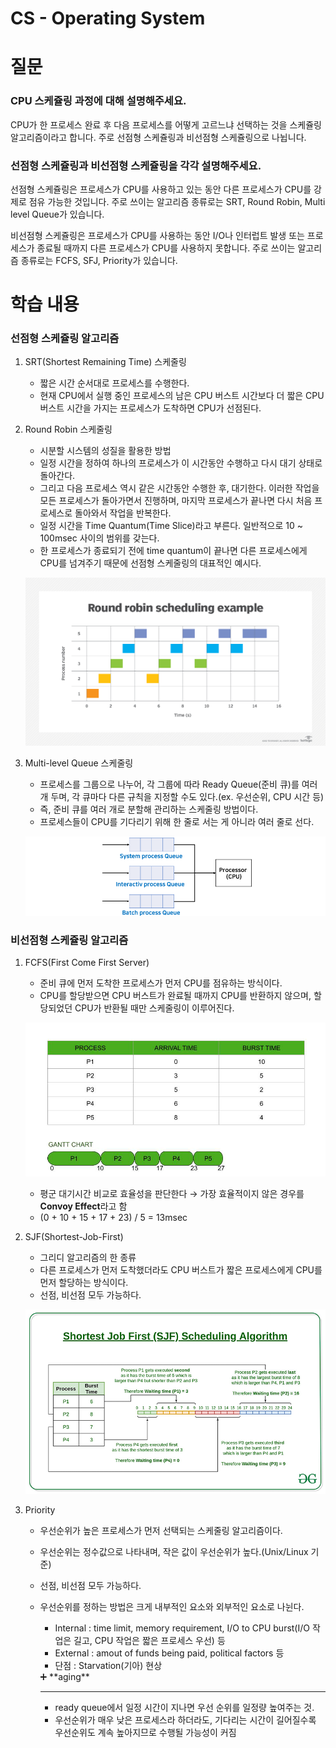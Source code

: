 # CS - Operating System

# 질문

### CPU 스케쥴링 과정에 대해 설명해주세요.

CPU가 한 프로세스 완료 후 다음 프로세스를 어떻게 고르느냐 선택하는 것을 스케쥴링 알고리즘이라고 합니다. 주로 선점형 스케쥴링과 비선점형 스케쥴링으로 나뉩니다.

### 선점형 스케쥴링과 비선점형 스케쥴링을 각각 설명해주세요.

선점형 스케쥴링은 프로세스가 CPU를 사용하고 있는 동안 다른 프로세스가 CPU를 강제로 점유 가능한 것입니다. 주로 쓰이는 알고리즘 종류로는 SRT, Round Robin, Multi level Queue가 있습니다.

비선점형 스케쥴링은 프로세스가 CPU를 사용하는 동안 I/O나 인터럽트 발생 또는 프로세스가 종료될 때까지 다른 프로세스가 CPU를 사용하지 못합니다. 주로 쓰이는 알고리즘 종류로는 FCFS, SFJ, Priority가 있습니다.

# 학습 내용

### 선점형 스케쥴링 알고리즘

1. SRT(Shortest Remaining Time) 스케줄링
    - 짧은 시간 순서대로 프로세스를 수행한다.
    - 현재 CPU에서 실행 중인 프로세스의 남은 CPU 버스트 시간보다 더 짧은 CPU 버스트 시간을 가지는 프로세스가 도착하면 CPU가 선점된다.
2. Round Robin 스케줄링
    - 시분할 시스템의 성질을 활용한 방법
    - 일정 시간을 정하여 하나의 프로세스가 이 시간동안 수행하고 다시 대기 상태로 돌아간다.
    - 그리고 다음 프로세스 역시 같은 시간동안 수행한 후, 대기한다. 이러한 작업을 모든 프로세스가 돌아가면서 진행하며, 마지막 프로세스가 끝나면 다시 처음 프로세스로 돌아와서 작업을 반복한다.
    - 일정 시간을 Time Quantum(Time Slice)라고 부른다. 일반적으로 10 ~ 100msec 사이의 범위를 갖는다.
    - 한 프로세스가 종료되기 전에 time quantum이 끝나면 다른 프로세스에게 CPU를 넘겨주기 때문에 선점형 스케줄링의 대표적인 예시다.
    
    ![Untitled](운영체제_김대원/Untitled.png)
    
3. Multi-level Queue 스케줄링
    - 프로세스를 그룹으로 나누어, 각 그룹에 따라 Ready Queue(준비 큐)를 여러 개 두며, 각 큐마다 다른 규칙을 지정할 수도 있다.(ex. 우선순위, CPU 시간 등)
    - 즉, 준비 큐를 여러 개로 분할해 관리하는 스케줄링 방법이다.
    - 프로세스들이 CPU를 기다리기 위해 한 줄로 서는 게 아니라 여러 줄로 선다.
    
    ![Untitled](운영체제_김대원/Untitled%201.png)
    

### 비선점형 스케쥴링 알고리즘

1. FCFS(First Come First Server)
    - 준비 큐에 먼저 도착한 프로세스가 먼저 CPU를 점유하는 방식이다.
    - CPU를 할당받으면 CPU 버스트가 완료될 때까지 CPU를 반환하지 않으며, 할당되었던 CPU가 반환될 때만 스케줄링이 이루어진다.
    
    ![Untitled](운영체제_김대원/Untitled%202.png)
    
    - 평군 대기시간 비교로 효율성을 판단한다 → 가장 효율적이지 않은 경우를 **Convoy Effect**라고 함
    - (0 + 10 + 15 + 17 + 23) / 5 = 13msec
2. SJF(Shortest-Job-First)
    - 그리디 알고리즘의 한 종류
    - 다른 프로세스가 먼저 도착했더라도 CPU 버스트가 짧은 프로세스에게 CPU를 먼저 할당하는 방식이다.
    - 선점, 비선점 모두 가능하다.
    
    ![Untitled](운영체제_김대원/Untitled%203.png)
    
3. Priority
    - 우선순위가 높은 프로세스가 먼저 선택되는 스케줄링 알고리즘이다.
    - 우선순위는 정수값으로 나타내며, 작은 값이 우선순위가 높다.(Unix/Linux 기준)
    - 선점, 비선점 모두 가능하다.
    - 우선순위를 정하는 방법은 크게 내부적인 요소와 외부적인 요소로 나뉜다.
        - Internal : time limit, memory requirement, I/O to CPU burst(I/O 작업은 길고, CPU 작업은 짧은 프로세스 우선) 등
        - External : amout of funds being paid, political factors 등
        - 단점 : Starvation(기아) 현상
        
        <aside>
        ➕ **aging**
        
        ---
        
        - ready queue에서 일정 시간이 지나면 우선 순위를 일정량 높여주는 것.
        - 우선순위가 매우 낮은 프로세스라 하더라도, 기다리는 시간이 길어질수록 우선순위도 계속 높아지므로 수행될 가능성이 커짐
        </aside>